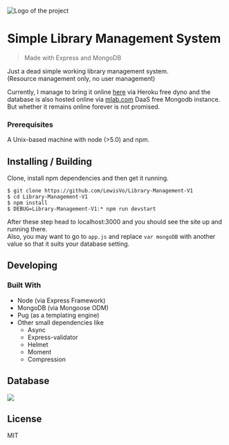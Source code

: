 ![[Logo of the project](https://www.youtube.com/watch?v=tEuG5D3HNGc)](http://i.imgur.com/FlluGFA.png)

# Simple Library Management System
> Made with Express and MongoDB  

Just a dead simple working library management system.  
(Resource management only, no user management)  

Currently, I manage to bring it online [here](http://mighty-ravine-91203.herokuapp.com/) via Heroku free dyno and the database is also hosted online via [mlab.com](https://mlab.com/) DaaS free Mongodb instance. But whether it remains online forever is not promised. 

### Prerequisites

A Unix-based machine with node (>5.0) and npm.

## Installing / Building

Clone, install npm dependencies and then get it running.

```shell
$ git clone https://github.com/LewisVo/Library-Management-V1  
$ cd Library-Management-V1
$ npm install 
$ DEBUG=Library-Management-V1:* npm run devstart
```

After these step head to localhost:3000 and you should see the site up and running there.  
Also, you may want to go to `app.js` and replace `var mongoDB` with another value so that it suits your database setting.

## Developing

### Built With

* Node (via Express Framework)
* MongoDB (via Mongoose ODM)
* Pug (as a templating engine)
* Other small dependencies like
    - Async 
    - Express-validator
    - Helmet
    - Moment
    - Compression

## Database

![](http://i.imgur.com/QIKPezt.png)

## License

MIT
